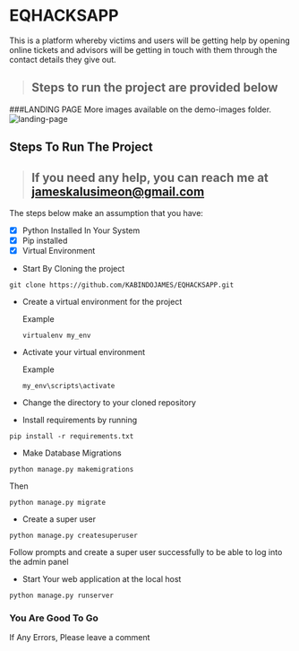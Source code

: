 # EQHACKSAPP
This is a platform whereby victims and users will be getting help by opening online tickets and advisors will be getting in touch with them through the contact details they give out.
> ## Steps to run the project are provided below

###LANDING PAGE
More images available on the demo-images folder.
![landing-page](https://github.com/KABINDOJAMES/EQHACKSAPP/assets/90185274/1a117828-f668-40ec-bbb8-8cbc7400d48e)


## Steps To Run The Project
> ## If you need any help, you can reach me at jameskalusimeon@gmail.com
The steps below make an assumption that you have:
 - [x] Python Installed In Your System
 - [x] Pip installed
 - [x] Virtual Environment

- Start By Cloning the project
```
git clone https://github.com/KABINDOJAMES/EQHACKSAPP.git
```
- Create a virtual environment for the project

   Example 
   ```
   virtualenv my_env
   ```
- Activate your virtual environment

   Example
   ```
   my_env\scripts\activate
   ```
 - Change the directory to your cloned repository
 - Install requirements by running
 ```
 pip install -r requirements.txt
 ```
 - Make Database Migrations
  ```
  python manage.py makemigrations
  ```
  Then
  ```
  python manage.py migrate
  ```
  - Create a super user 
   ```
   python manage.py createsuperuser
   ```
   Follow prompts and create a super user successfully to be able to log into the admin panel
   
   - Start Your web application at the local host 
   ```
   python manage.py runserver
   ```
   ### You Are Good To Go
   
   If Any Errors, Please leave a comment
